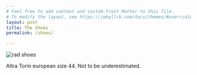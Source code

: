 ```yaml
---
# Feel free to add content and custom Front Matter to this file.
# To modify the layout, see https://jekyllrb.com/docs/themes/#overriding-theme-defaults
layout: post
title: The Shoes
permalink: /shoes/

---
```


<img src="/assets/ignored/favicon2.png" alt="rad shoes" class="img-small img-right">

Altra Torin european size 44. Not to be underestimated.

